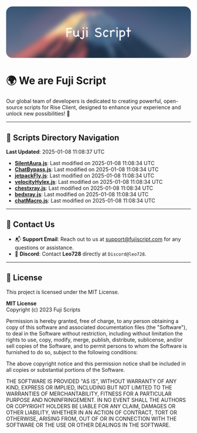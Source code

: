 ![Banner](.github/b.webp)

# 🌍 **We are Fuji Script**

Our global team of developers is dedicated to creating powerful, open-source scripts for Rise Client, designed to enhance your experience and unlock new possibilities! 🌟

---
<!-- SCRIPTS_NAVIGATION_START -->
## 📂 **Scripts Directory Navigation**

**Last Updated**: 2025-01-08 11:08:37 UTC

- **[SilentAura.js](scripts/SilentAura.js)**: Last modified on 2025-01-08 11:08:34 UTC
- **[ChatBypass.js](scripts/ChatBypass.js)**: Last modified on 2025-01-08 11:08:34 UTC
- **[jetpackFly.js](scripts/jetpackFly.js)**: Last modified on 2025-01-08 11:08:34 UTC
- **[velocityHylex.js](scripts/velocityHylex.js)**: Last modified on 2025-01-08 11:08:34 UTC
- **[chestxray.js](scripts/chestxray.js)**: Last modified on 2025-01-08 11:08:34 UTC
- **[bedxray.js](scripts/bedxray.js)**: Last modified on 2025-01-08 11:08:34 UTC
- **[chatMacro.js](scripts/chatMacro.js)**: Last modified on 2025-01-08 11:08:34 UTC

<!-- SCRIPTS_NAVIGATION_END -->

---

## 💬 **Contact Us**  
- 📬 **Support Email**: Reach out to us at [support@fujiscript.com](mailto:support@fujiscript.com) for any questions or assistance.  
- 💬 **Discord**: Contact **Leo728** directly at `Discord@leo728`.

---

## 📜 **License**

This project is licensed under the MIT License.  

**MIT License**  
Copyright (c) 2023 Fuji Scripts  

Permission is hereby granted, free of charge, to any person obtaining a copy of this software and associated documentation files (the "Software"), to deal in the Software without restriction, including without limitation the rights to use, copy, modify, merge, publish, distribute, sublicense, and/or sell copies of the Software, and to permit persons to whom the Software is furnished to do so, subject to the following conditions:  

The above copyright notice and this permission notice shall be included in all copies or substantial portions of the Software.  

THE SOFTWARE IS PROVIDED "AS IS", WITHOUT WARRANTY OF ANY KIND, EXPRESS OR IMPLIED, INCLUDING BUT NOT LIMITED TO THE WARRANTIES OF MERCHANTABILITY, FITNESS FOR A PARTICULAR PURPOSE AND NONINFRINGEMENT. IN NO EVENT SHALL THE AUTHORS OR COPYRIGHT HOLDERS BE LIABLE FOR ANY CLAIM, DAMAGES OR OTHER LIABILITY, WHETHER IN AN ACTION OF CONTRACT, TORT OR OTHERWISE, ARISING FROM, OUT OF OR IN CONNECTION WITH THE SOFTWARE OR THE USE OR OTHER DEALINGS IN THE SOFTWARE.  
